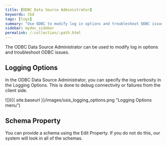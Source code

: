 ```yaml
---
title: [ODBC Data Source Administrator]
keywords: tbd
tags: [logs]
summary: "Use ODBC to modify log in options and troubleshoot ODBC issues."
sidebar: mydoc_sidebar
permalink: /:collection/:path.html
---
```

The ODBC Data Source Administrator can be used to modify log in options and troubleshoot ODBC issues.

## Logging Options

In the ODBC Data Source Administrator, you can specify the log verbosity in the Logging Options. This is done to debug connectivity or failures from the client side.

![]({{ site.baseurl }}/images/ssis_logging_options.png "Logging Options menu")

## Schema Property

You can provide a schema using the Edit Property. If you do not do this, our system will look in all of the schemas.

